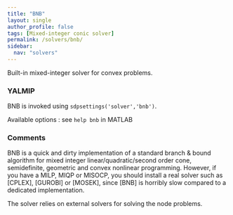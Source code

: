 ```yaml
---
title: "BNB"
layout: single
author_profile: false
tags: [Mixed-integer conic solver]
permalink: /solvers/bnb/
sidebar:
  nav: "solvers"
---
```


Built-in mixed-integer solver for convex problems.

### YALMIP
BNB is invoked using `sdpsettings('solver','bnb')`.

Available options : see `help bnb` in MATLAB

### Comments
BNB is a quick and dirty implementation of a standard branch & bound algorithm for mixed integer linear/quadratic/second order cone, semidefinite, geometric and convex nonlinear programming. However, if you have a MILP, MIQP or MISOCP, you should install a real solver such as [CPLEX], [GUROBI] or [MOSEK], since [BNB] is horribly slow compared to a dedicated implementation.

The solver relies on external solvers for solving the node problems.

